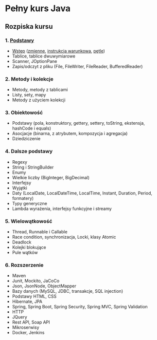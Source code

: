 # Pełny kurs Java

## Rozpiska kursu


### 1. [Podstawy](src/podstawy)

- [Wstęp](src/podstawy/wstep) ([zmienne](src/podstawy/wstep/zmienne), [instrukcja warunkowa](src/podstawy/wstep/instrukcja/warunkowa), [pętle](src/podstawy/wstep/petle))
- Tablice, tablice dwuwymiarowe
- Scanner, JOptionPane
- Zapis/odczyt z pliku (File, FileWriter, FileReader, BufferedReader)

### 2. Metody i kolekcje

- Metody, metody z tablicami
- Listy, sety, mapy
- Metody z użyciem kolekcji

### 3. Obiektowość

- Podstawy (pola, konstruktory, gettery, settery, toString, ekstensja, hashCode i equals)
- Asocjacje (binarna, z atrybutem, kompozycja i agregacja)
- Dziedziczenie

### 4. Dalsze podstawy

- Regexy
- String i StringBuilder
- Enumy
- Wielkie liczby (BigInteger, BigDecimal)
- Interfejsy
- Wyjątki
- Daty (LocalDate, LocalDateTime, LocalTime, Instant, Duration, Period, formatery)
- Typy generyczne
- Lambda wyrażenia, interfejsy funkcyjne i streamy

### 5. Wielowątkowość

- Thread, Runnable i Callable
- Race condition, synchronizacja, Locki, klasy Atomic
- Deadlock
- Kolejki blokujące
- Pule wątków

### 6. Rozszerzenie

- Maven
- Junit, Mockito, JaCoCo
- Json, JsonNode, ObjectMapper
- Bazy danych (MySQL, JDBC, transakcje, SQL injection)
- Podstawy HTML, CSS
- Hibernate, JPA
- Spring, Spring Boot, Spring Security, Spring MVC, Spring Validation
- HTTP
- JQuery
- Rest API, Soap API
- Mikroserwisy
- Docker, Jenkins